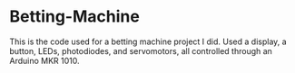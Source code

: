 # Betting-Machine
This is the code used for a betting machine project I did. Used a display, a button, LEDs, photodiodes, and servomotors, all controlled through an Arduino MKR 1010.
